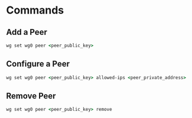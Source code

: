 # Commands

## Add a Peer

```cmd
wg set wg0 peer <peer_public_key>
```

## Configure a Peer

```cmd
wg set wg0 peer <peer_public_key> allowed-ips <peer_private_address>
```

## Remove Peer

```cmd
wg set wg0 peer <peer_public_key> remove
```
